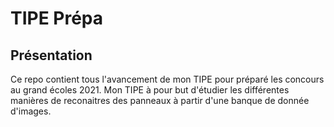 # TIPE Prépa
## Présentation
Ce repo contient tous l'avancement de mon TIPE pour préparé les concours au grand écoles 2021. Mon TIPE à pour but d'étudier les différentes manières de reconaitres des panneaux à partir d'une banque de donnée d'images.
